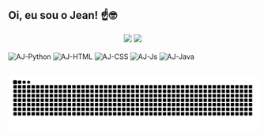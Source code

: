 ## Oi, eu sou o Jean! ☝️🤓

<!--github stats lado a lado-->
<div align="center" style="display: inline_block">
  <picture>
    <source
      srcset="https://github-readme-stats.vercel.app/api?username=Jean-Martins22&show_icons=true&theme=dark"
      media="(prefers-color-scheme: dark)"
    />
    <source
      srcset="https://github-readme-stats.vercel.app/api?username=Jean-Martins22&show_icons=true"
      media="(prefers-color-scheme: light), (prefers-color-scheme: no-preference)"
    />
    <img height="175em" src="https://github-readme-stats.vercel.app/api?username=Jean-Martins22&show_icons=true" />
  </picture>
  
  <img height="175em" src="https://github-readme-stats.vercel.app/api/top-langs/?username=Jean-Martins22&layout=compact&theme=dark" />
</div>

<!--Imagem de Linguagens-->
<div style="display: inline_block"><br>
  <img align="center" alt="AJ-Python" src="https://img.shields.io/badge/Python-3776AB?style=for-the-badge&logo=python&logoColor=white">
  <img align="center" alt="AJ-HTML" src="https://img.shields.io/badge/HTML5-E34F26?style=for-the-badge&logo=html5&logoColor=white">
  <img align="center" alt="AJ-CSS" src="https://img.shields.io/badge/CSS3-1572B6?style=for-the-badge&logo=css3&logoColor=white">
  <img align="center" alt="AJ-Js" src="https://img.shields.io/badge/JavaScript-F7DF1E?style=for-the-badge&logo=javascript&logoColor=black">
  <img align="center" alt="AJ-Java" src="https://img.shields.io/badge/Java-ED8B00?style=for-the-badge&logo=openjdk&logoColor=white">
</div>

##

<!--Gif da cobra-->
<picture>
  <source media="(prefers-color-scheme: dark)" srcset="https://raw.githubusercontent.com/Jean-Martins22/Jean-Martins22/output/github-contribution-grid-snake-dark.svg">
  <source media="(prefers-color-scheme: light)" srcset="https://raw.githubusercontent.com/Jean-Martins22/Jean-Martins22/output/github-contribution-grid-snake.svg">
  <img alt="github contribution grid snake animation" src="https://raw.githubusercontent.com/Jean-Martins22/Jean-Martins22/output/github-contribution-grid-snake.svg">
</picture>
